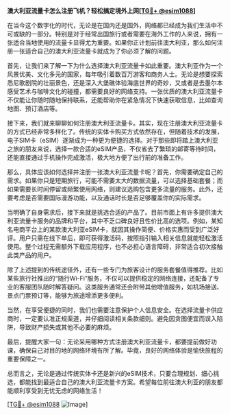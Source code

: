 **澳大利亚流量卡怎么注册飞机？轻松搞定境外上网[[TG💪+ @esim1088](https://t.me/s/esim1088)]**

在当今这个数字化的时代，无论是在国内还是国外，网络都已经成为我们生活中不可或缺的一部分。特别是对于经常出国旅行或者需要在海外工作的人来说，拥有一张适合当地使用的流量卡显得尤为重要。如果你正计划前往澳大利亚，那么如何注册一张适合自己的澳大利亚流量卡就成为了你必须了解的问题。

首先，让我们来了解一下为什么选择澳大利亚流量卡如此重要。澳大利亚作为一个风景优美、文化多元的国家，每年吸引着数百万游客和商务人士。无论是想要探索悉尼歌剧院的壮丽景色，还是深入大堡礁体验海底世界的奇妙，又或者是去墨尔本感受艺术与咖啡文化的碰撞，都需要良好的网络支持。一张优质的澳大利亚流量卡不仅能让你随时随地保持联系，还能帮助你在紧急情况下快速获取信息，比如查询地图、预订酒店等。

接下来，我们就来聊聊如何注册澳大利亚流量卡。其实，现在注册澳大利亚流量卡的方式已经非常多样化了。传统的实体卡购买方式依然存在，但随着技术的发展，电子SIM卡（eSIM）逐渐成为一种更为便捷的选择。对于那些即将踏上澳大利亚之旅的朋友来说，选择一款合适的eSIM产品，不仅省去了繁琐的邮寄等待时间，还能直接通过手机操作完成激活，极大地方便了出行前的准备工作。

那么，具体应该如何选择并注册一张澳大利亚流量卡呢？首先，你需要确定自己的需求。如果你只是短期旅行，可能不需要太大的数据流量，可以选择基础套餐；而如果需要长时间停留或频繁使用网络，则建议选购包含更多流量的服务。此外，还要考虑是否需要国际漫游功能，以及通话时长是否足够覆盖你的实际需求。

当明确了自身需求后，接下来就是挑选合适的产品了。目前市面上有许多提供澳大利亚流量卡服务的品牌和平台，其中不乏口碑良好且性价比高的选项。例如，某知名电商平台上的某款澳大利亚eSIM卡，就因其操作简便、价格实惠而受到广泛好评。用户只需在线下单后，即可获得激活码，按照指引输入相关信息就能轻松激活使用。整个过程无需额外下载应用程序，也不必担心语言障碍，非常适合初次接触此类产品的用户。

除了上述提到的传统途径外，还有一些专门为旅客设计的服务套餐值得推荐。比如某些旅行社推出的“随行Wi-Fi”服务，不仅可以提供稳定的网络连接，还配备了专业的客服团队随时解答疑问。这类服务通常还会附带其他增值服务，如机场接送、景点门票预订等，能够为旅途增添更多便利。

当然，在享受便捷的同时，我们也需要注意保护个人信息安全。在选择流量卡供应商时，一定要认准正规渠道，并仔细阅读相关条款细则。避免因贪图便宜而误入陷阱，导致财产损失或其他不必要的麻烦。

最后，提醒大家一句：无论采用哪种方式注册澳大利亚流量卡，都要提前做好功课，确保自己对目的地的网络环境有所了解。毕竟，良好的网络体验是愉快旅程的重要保障之一。

总而言之，无论是通过传统实体卡还是新兴的eSIM技术，只要合理规划、细心挑选，都能找到最适合自己的澳大利亚流量卡方案。希望每位前往澳大利亚的朋友都能顺利享受到无忧无虑的网络生活！

[[TG💪+ @esim1088](https://t.me/s/esim1088) ![Image](https://i.postimg.cc/4NQfJmqS/Snipaste-2025-05-13-00-14-12.png)]